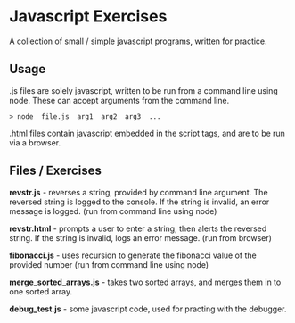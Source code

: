 # Javascript Exercises

A collection of small / simple javascript programs, written for practice.

## Usage

.js files are solely javascript, written to be run from a command line using node. These can accept arguments from the command line.

    > node  file.js  arg1  arg2  arg3  ...

.html files contain javascript embedded in the script tags, and are to be run via a browser.

## Files / Exercises

**revstr.js** - reverses a string, provided by command line argument. The reversed string is logged to the console. If the string is invalid, an error message is logged. (run from command line using node)

**revstr.html** - prompts a user to enter a string, then alerts the reversed string. If the string is invalid, logs an error message. (run from browser)

**fibonacci.js** - uses recursion to generate the fibonacci value of the provided number (run from command line using node)

**merge\_sorted\_arrays.js** - takes two sorted arrays, and merges them in to one sorted array.

**debug_test.js** - some javascript code, used for practing with the debugger.